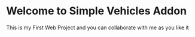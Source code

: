 <h1> Welcome to Simple Vehicles Addon </h1>

This is my First Web Project and you can collaborate with me as you like it

